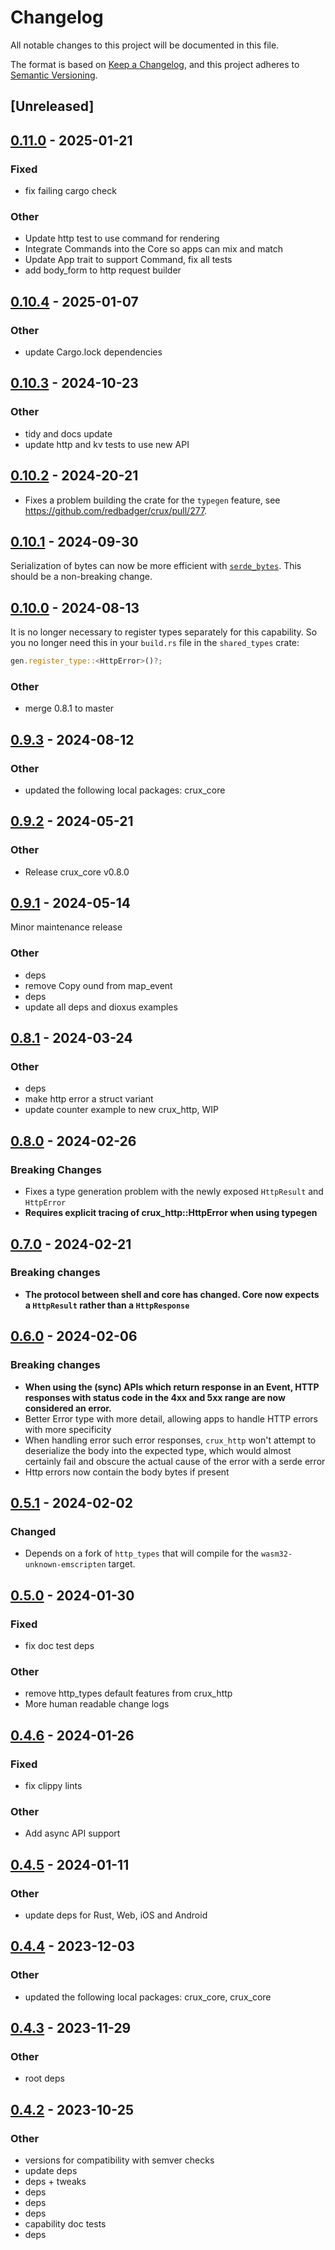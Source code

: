 # Changelog

All notable changes to this project will be documented in this file.

The format is based on [Keep a Changelog](https://keepachangelog.com/en/1.0.0/),
and this project adheres to
[Semantic Versioning](https://semver.org/spec/v2.0.0.html).

## [Unreleased]

## [0.11.0](https://github.com/redbadger/crux/compare/crux_http-v0.10.4...crux_http-v0.11.0) - 2025-01-21

### Fixed

- fix failing cargo check

### Other

- Update http test to use command for rendering
- Integrate Commands into the Core so apps can mix and match
- Update App trait to support Command, fix all tests
- add body_form to http request builder

## [0.10.4](https://github.com/redbadger/crux/compare/crux_http-v0.10.3...crux_http-v0.10.4) - 2025-01-07

### Other

- update Cargo.lock dependencies

## [0.10.3](https://github.com/redbadger/crux/compare/crux_http-v0.10.2...crux_http-v0.10.3) - 2024-10-23

### Other

- tidy and docs update
- update http and kv tests to use new API

## [0.10.2](https://github.com/redbadger/crux/compare/crux_http-v0.10.1...crux_http-v0.10.2) - 2024-20-21

- Fixes a problem building the crate for the `typegen` feature, see https://github.com/redbadger/crux/pull/277.

## [0.10.1](https://github.com/redbadger/crux/compare/crux_http-v0.10.0...crux_http-v0.10.1) - 2024-09-30

Serialization of bytes can now be more efficient with [`serde_bytes`](https://github.com/serde-rs/bytes).
This should be a non-breaking change.

## [0.10.0](https://github.com/redbadger/crux/compare/crux_http-v0.9.3...crux_http-v0.10.0) - 2024-08-13

It is no longer necessary to register types separately for this capability.
So you no longer need this in your `build.rs` file in the `shared_types` crate:

```rust
gen.register_type::<HttpError>()?;
```

### Other
- merge 0.8.1 to master

## [0.9.3](https://github.com/redbadger/crux/compare/crux_http-v0.9.2...crux_http-v0.9.3) - 2024-08-12

### Other
- updated the following local packages: crux_core

## [0.9.2](https://github.com/redbadger/crux/compare/crux_http-v0.9.1...crux_http-v0.9.2) - 2024-05-21

### Other

- Release crux_core v0.8.0

## [0.9.1](https://github.com/redbadger/crux/compare/crux_http-v0.9.0...crux_http-v0.9.1) - 2024-05-14

Minor maintenance release

### Other

- deps
- remove Copy ound from map_event
- deps
- update all deps and dioxus examples

## [0.8.1](https://github.com/redbadger/crux/compare/crux_http-v0.8.0...crux_http-v0.8.1) - 2024-03-24

### Other

- deps
- make http error a struct variant
- update counter example to new crux_http, WIP

## [0.8.0](https://github.com/redbadger/crux/compare/crux_http-v0.7.0...crux_http-v0.8.0) - 2024-02-26

### Breaking Changes

- Fixes a type generation problem with the newly exposed `HttpResult` and
  `HttpError`
- **Requires explicit tracing of crux_http::HttpError when using typegen**

## [0.7.0](https://github.com/redbadger/crux/compare/crux_http-v0.6.0...crux_http-v0.7.0) - 2024-02-21

### Breaking changes

- **The protocol between shell and core has changed. Core now expects a
  `HttpResult` rather than a `HttpResponse`**

## [0.6.0](https://github.com/redbadger/crux/compare/crux_http-v0.5.1...crux_http-v0.6.0) - 2024-02-06

### Breaking changes

- **When using the (sync) APIs which return response in an Event, HTTP responses
  with status code in the 4xx and 5xx range are now considered an error.**
- Better Error type with more detail, allowing apps to handle HTTP errors with
  more specificity
- When handling error such error responses, `crux_http` won't attempt to
  deserialize the body into the expected type, which would almost certainly fail
  and obscure the actual cause of the error with a serde error
- Http errors now contain the body bytes if present

## [0.5.1](https://github.com/redbadger/crux/compare/crux_http-v0.5.0...crux_http-v0.5.1) - 2024-02-02

### Changed

- Depends on a fork of `http_types` that will compile for the
  `wasm32-unknown-emscripten` target.

## [0.5.0](https://github.com/redbadger/crux/compare/crux_http-v0.4.6...crux_http-v0.5.0) - 2024-01-30

### Fixed

- fix doc test deps

### Other

- remove http_types default features from crux_http
- More human readable change logs

## [0.4.6](https://github.com/redbadger/crux/compare/crux_http-v0.4.5...crux_http-v0.4.6) - 2024-01-26

### Fixed

- fix clippy lints

### Other

- Add async API support

## [0.4.5](https://github.com/redbadger/crux/compare/crux_http-v0.4.4...crux_http-v0.4.5) - 2024-01-11

### Other

- update deps for Rust, Web, iOS and Android

## [0.4.4](https://github.com/redbadger/crux/compare/crux_http-v0.4.3...crux_http-v0.4.4) - 2023-12-03

### Other

- updated the following local packages: crux_core, crux_core

## [0.4.3](https://github.com/redbadger/crux/compare/crux_http-v0.4.2...crux_http-v0.4.3) - 2023-11-29

### Other

- root deps

## [0.4.2](https://github.com/redbadger/crux/compare/crux_http-v0.4.1...crux_http-v0.4.2) - 2023-10-25

### Other

- versions for compatibility with semver checks
- update deps
- deps + tweaks
- deps
- deps
- deps
- capability doc tests
- deps
